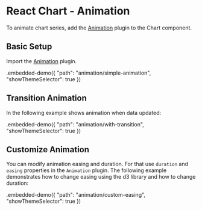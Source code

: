 # React Chart - Animation

To animate chart series, add the [Animation](../reference/animation.md) plugin to the Chart component.

## Basic Setup

Import the [Animation](../reference/animation.md) plugin.

.embedded-demo({ "path": "animation/simple-animation", "showThemeSelector": true })


## Transition Animation

In the following example shows animation when data updated:

.embedded-demo({ "path": "animation/with-transition", "showThemeSelector": true })

## Customize Animation

You can modify animation easing and duration. For that use `duration` and `easing` properties in the `Animation` plugin. The following example demonstrates how to change easing using the d3 library and how to change duration:

.embedded-demo({ "path": "animation/custom-easing", "showThemeSelector": true })
